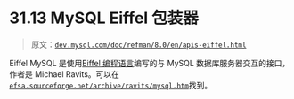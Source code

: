 # 31.13 MySQL Eiffel 包装器

> 原文：[`dev.mysql.com/doc/refman/8.0/en/apis-eiffel.html`](https://dev.mysql.com/doc/refman/8.0/en/apis-eiffel.html)

Eiffel MySQL 是使用[Eiffel 编程语言](http://en.wikipedia.org/wiki/Eiffel_(programming_language))编写的与 MySQL 数据库服务器交互的接口，作者是 Michael Ravits。可以在[`efsa.sourceforge.net/archive/ravits/mysql.htm`](http://efsa.sourceforge.net/archive/ravits/mysql.htm)找到。
